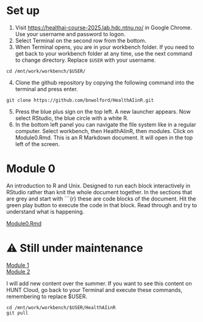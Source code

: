 # Set up

1. Visit https://healthai-course-2025.lab.hdc.ntnu.no/ in Google Chrome. Use your username and password to logon.  
2. Select Terminal on the second row from the bottom.  
3. When Terminal opens, you are in your workbench folder. If you need to get back to your workbench folder at any time, use the next command to change directory. Replace `$USER` with your username.  

```
cd /mnt/work/workbench/$USER/
```  

4. Clone the github repository by copying the following command into the terminal and press enter.  

```
git clone https://github.com/bnwolford/HealthAIinR.git
```

5. Press the blue plus sign on the top left. A new launcher appears. Now select RStudio, the blue circle with a white R.
6. In the bottom left panel you can navigate the file system like in a regular computer. Select workbench, then HealthAIinR, then modules. Click on Module0.Rmd. This is an R Markdown document. It will open in the top left of the screen.

# Module 0
An introduction to R and Unix. Designed to run each block interactively in RStudio rather than knit the whole document together. In the sections that are grey and start with ```{r} these are code blocks of the document. Hit the green play button to execute the code in that block. Read through and try to understand what is happening.  

[Module0.Rmd](https://github.com/bnwolford/HealthAIinR/blob/main/modules/Module0.Rmd)  


# :warning: Still under maintenance  
[Module 1](https://github.com/bnwolford/HealthAIinR/blob/main/modules/Module1.Rmd)  
[Module 2](https://github.com/bnwolford/HealthAIinR/blob/main/modules/Module2.Rmd)  

I will add new content over the summer. If you want to see this content on HUNT Cloud, go back to your Terminal and execute these commands, remembering to replace $USER.   
```
cd /mnt/work/workbench/$USER/HealthAIinR
git pull
```  
